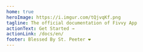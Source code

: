 ```yaml
---
home: true
heroImage: https://i.imgur.com/tQjvqKf.png
tagline: The official documentation of Fivvy App
actionText: Get Started →
actionLink: /docs/en/
footer: Blessed By St. Peeter ❤️
---
```

